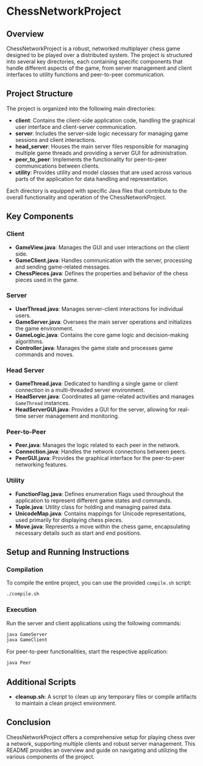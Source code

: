 
# ChessNetworkProject

## Overview
ChessNetworkProject is a robust, networked multiplayer chess game designed to be played over a distributed system. The project is structured into several key directories, each containing specific components that handle different aspects of the game, from server management and client interfaces to utility functions and peer-to-peer communication.

## Project Structure
The project is organized into the following main directories:
- **client**: Contains the client-side application code, handling the graphical user interface and client-server communication.
- **server**: Includes the server-side logic necessary for managing game sessions and client interactions.
- **head_server**: Houses the main server files responsible for managing multiple game threads and providing a server GUI for administration.
- **peer_to_peer**: Implements the functionality for peer-to-peer communications between clients.
- **utility**: Provides utility and model classes that are used across various parts of the application for data handling and representation.

Each directory is equipped with specific Java files that contribute to the overall functionality and operation of the ChessNetworkProject.

## Key Components

### Client
- **GameView.java**: Manages the GUI and user interactions on the client side.
- **GameClient.java**: Handles communication with the server, processing and sending game-related messages.
- **ChessPieces.java**: Defines the properties and behavior of the chess pieces used in the game.

### Server
- **UserThread.java**: Manages server-client interactions for individual users.
- **GameServer.java**: Oversees the main server operations and initializes the game environment.
- **GameLogic.java**: Contains the core game logic and decision-making algorithms.
- **Controller.java**: Manages the game state and processes game commands and moves.

### Head Server
- **GameThread.java**: Dedicated to handling a single game or client connection in a multi-threaded server environment.
- **HeadServer.java**: Coordinates all game-related activities and manages `GameThread` instances.
- **HeadServerGUI.java**: Provides a GUI for the server, allowing for real-time server management and monitoring.

### Peer-to-Peer
- **Peer.java**: Manages the logic related to each peer in the network.
- **Connection.java**: Handles the network connections between peers.
- **PeerGUI.java**: Provides the graphical interface for the peer-to-peer networking features.

### Utility
- **FunctionFlag.java**: Defines enumeration flags used throughout the application to represent different game states and commands.
- **Tuple.java**: Utility class for holding and managing paired data.
- **UnicodeMap.java**: Contains mappings for Unicode representations, used primarily for displaying chess pieces.
- **Move.java**: Represents a move within the chess game, encapsulating necessary details such as start and end positions.

## Setup and Running Instructions

### Compilation
To compile the entire project, you can use the provided `compile.sh` script:
```bash
./compile.sh
```

### Execution
Run the server and client applications using the following commands:
```bash
java GameServer
java GameClient
```

For peer-to-peer functionalities, start the respective application:
```bash
java Peer
```

## Additional Scripts
- **cleanup.sh**: A script to clean up any temporary files or compile artifacts to maintain a clean project environment.

## Conclusion
ChessNetworkProject offers a comprehensive setup for playing chess over a network, supporting multiple clients and robust server management. This README provides an overview and guide on navigating and utilizing the various components of the project.
